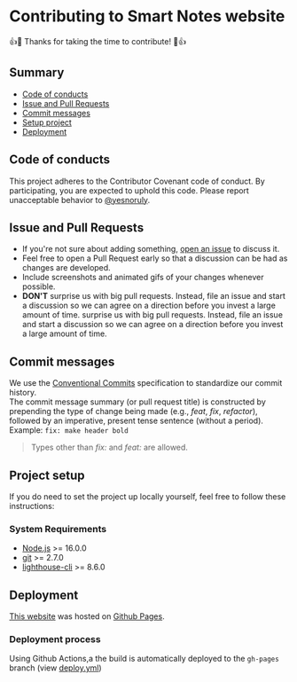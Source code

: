 # Contributing to Smart Notes website

👍🎉 Thanks for taking the time to contribute! 🎉👍

## Summary

- [Code of conducts](#code-of-conducts)
- [Issue and Pull Requests](#issue-and-pull-requests)
- [Commit messages](#commit-messages)
- [Setup project](#setup-project)
- [Deployment](#deployment)

## Code of conducts

This project adheres to the Contributor Covenant code of conduct. By participating, you are expected to uphold this code. Please report unacceptable behavior to [@yesnoruly](https://t.me/yesnoruly).

## Issue and Pull Requests

- If you're not sure about adding something, [open an issue](https://github.com/iTflatApps/SmartNotes/issues/new/choose) to discuss it.
- Feel free to open a Pull Request early so that a discussion can be had as changes are developed.
- Include screenshots and animated gifs of your changes whenever possible.
- **DON'T** surprise us with big pull requests. Instead, file an issue and start a discussion so we can agree on a direction before you invest a large amount of time. surprise us with big pull requests. Instead, file an issue and start a discussion so we can agree on a direction before you invest a large amount of time.

## Commit messages

We use the [Conventional Commits](https://www.conventionalcommits.org) specification to standardize our commit history. <br> The commit message summary (or pull request title) is constructed by prepending the type of change being made (e.g., *feat*, *fix*, *refactor*), followed by an imperative, present tense sentence (without a period). Example: `fix: make header bold`

> Types other than *fix:* and *feat:* are allowed.

## Project setup

If you do need to set the project up locally yourself, feel free to follow these instructions:

### System Requirements

- [Node.js](https://nodejs.org/en/) >= 16.0.0
- [git](https://git-scm.com/) >= 2.7.0
- [lighthouse-cli](https://github.com/GoogleChrome/lighthouse#using-the-node-cli) >= 8.6.0

## Deployment

[This website](https://itflatapps.github.io/SmartNotes/) was hosted on [Github Pages](https://pages.github.com/).

### Deployment process

Using Github Actions,a the build is automatically deployed to the `gh-pages` branch (view [deploy.yml](https://github.com/iTflatApps/SmartNotes/blob/main/.github/workflows/deploy.yml))
